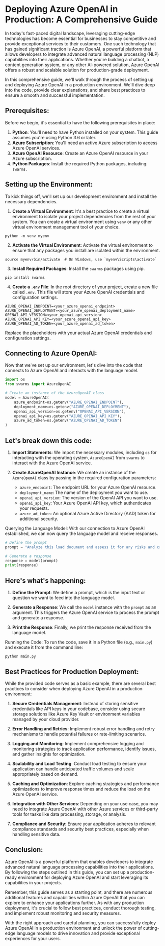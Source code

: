 # Deploying Azure OpenAI in Production: A Comprehensive Guide

In today's fast-paced digital landscape, leveraging cutting-edge technologies has become essential for businesses to stay competitive and provide exceptional services to their customers. One such technology that has gained significant traction is Azure OpenAI, a powerful platform that allows developers to integrate advanced natural language processing (NLP) capabilities into their applications. Whether you're building a chatbot, a content generation system, or any other AI-powered solution, Azure OpenAI offers a robust and scalable solution for production-grade deployment.

In this comprehensive guide, we'll walk through the process of setting up and deploying Azure OpenAI in a production environment. We'll dive deep into the code, provide clear explanations, and share best practices to ensure a smooth and successful implementation.

## Prerequisites:
Before we begin, it's essential to have the following prerequisites in place:

1. **Python**: You'll need to have Python installed on your system. This guide assumes you're using Python 3.6 or later.
2. **Azure Subscription**: You'll need an active Azure subscription to access Azure OpenAI services.
3. **Azure OpenAI Resource**: Create an Azure OpenAI resource in your Azure subscription.
4. **Python Packages**: Install the required Python packages, including `swarms`.

## Setting up the Environment:
To kick things off, we'll set up our development environment and install the necessary dependencies.

1. **Create a Virtual Environment**: It's a best practice to create a virtual environment to isolate your project dependencies from the rest of your system. You can create a virtual environment using `venv` or any other virtual environment management tool of your choice.

```
python -m venv myenv
```

2. **Activate the Virtual Environment**: Activate the virtual environment to ensure that any packages you install are isolated within the environment.

```
source myenv/bin/activate  # On Windows, use `myenv\Scripts\activate`
```

3. **Install Required Packages**: Install the `swarms` packages using pip.

```
pip install swarms
```

4. **Create a `.env` File**: In the root directory of your project, create a new file called `.env`. This file will store your Azure OpenAI credentials and configuration settings.

```
AZURE_OPENAI_ENDPOINT=<your_azure_openai_endpoint>
AZURE_OPENAI_DEPLOYMENT=<your_azure_openai_deployment_name>
OPENAI_API_VERSION=<your_openai_api_version>
AZURE_OPENAI_API_KEY=<your_azure_openai_api_key>
AZURE_OPENAI_AD_TOKEN=<your_azure_openai_ad_token>
```

Replace the placeholders with your actual Azure OpenAI credentials and configuration settings.

## Connecting to Azure OpenAI:
Now that we've set up our environment, let's dive into the code that connects to Azure OpenAI and interacts with the language model.

```python
import os
from swarms import AzureOpenAI

# Create an instance of the AzureOpenAI class
model = AzureOpenAI(
    azure_endpoint=os.getenv("AZURE_OPENAI_ENDPOINT"),
    deployment_name=os.getenv("AZURE_OPENAI_DEPLOYMENT"),
    openai_api_version=os.getenv("OPENAI_API_VERSION"),
    openai_api_key=os.getenv("AZURE_OPENAI_API_KEY"),
    azure_ad_token=os.getenv("AZURE_OPENAI_AD_TOKEN")
)
```

## Let's break down this code:

1. **Import Statements**: We import the necessary modules, including `os` for interacting with the operating system, `AzureOpenAI` from `swarms` to interact with the Azure OpenAI service.

2. **Create AzureOpenAI Instance**: We create an instance of the `AzureOpenAI` class by passing in the required configuration parameters:
   - `azure_endpoint`: The endpoint URL for your Azure OpenAI resource.
   - `deployment_name`: The name of the deployment you want to use.
   - `openai_api_version`: The version of the OpenAI API you want to use.
   - `openai_api_key`: Your Azure OpenAI API key, which authenticates your requests.
   - `azure_ad_token`: An optional Azure Active Directory (AAD) token for additional security.

Querying the Language Model:
With our connection to Azure OpenAI established, we can now query the language model and receive responses.

```python
# Define the prompt
prompt = "Analyze this load document and assess it for any risks and create a table in markdwon format."

# Generate a response
response = model(prompt)
print(response)
```

## Here's what's happening:

1. **Define the Prompt**: We define a prompt, which is the input text or question we want to feed into the language model.

2. **Generate a Response**: We call the `model` instance with the `prompt` as an argument. This triggers the Azure OpenAI service to process the prompt and generate a response.

3. **Print the Response**: Finally, we print the response received from the language model.

Running the Code:
To run the code, save it in a Python file (e.g., `main.py`) and execute it from the command line:

```
python main.py
```

## Best Practices for Production Deployment:
While the provided code serves as a basic example, there are several best practices to consider when deploying Azure OpenAI in a production environment:

1. **Secure Credentials Management**: Instead of storing sensitive credentials like API keys in your codebase, consider using secure storage solutions like Azure Key Vault or environment variables managed by your cloud provider.

2. **Error Handling and Retries**: Implement robust error handling and retry mechanisms to handle potential failures or rate-limiting scenarios.

3. **Logging and Monitoring**: Implement comprehensive logging and monitoring strategies to track application performance, identify issues, and gather insights for optimization.

4. **Scalability and Load Testing**: Conduct load testing to ensure your application can handle anticipated traffic volumes and scale appropriately based on demand.

5. **Caching and Optimization**: Explore caching strategies and performance optimizations to improve response times and reduce the load on the Azure OpenAI service.

6. **Integration with Other Services**: Depending on your use case, you may need to integrate Azure OpenAI with other Azure services or third-party tools for tasks like data processing, storage, or analysis.

7. **Compliance and Security**: Ensure your application adheres to relevant compliance standards and security best practices, especially when handling sensitive data.

## Conclusion:
Azure OpenAI is a powerful platform that enables developers to integrate advanced natural language processing capabilities into their applications. By following the steps outlined in this guide, you can set up a production-ready environment for deploying Azure OpenAI and start leveraging its capabilities in your projects.

Remember, this guide serves as a starting point, and there are numerous additional features and capabilities within Azure OpenAI that you can explore to enhance your applications further. As with any production deployment, it's crucial to follow best practices, conduct thorough testing, and implement robust monitoring and security measures.

With the right approach and careful planning, you can successfully deploy Azure OpenAI in a production environment and unlock the power of cutting-edge language models to drive innovation and provide exceptional experiences for your users.